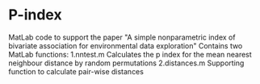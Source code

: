 # P-index
MatLab code to support the paper "A simple nonparametric index of bivariate association for environmental data exploration"
Contains two MatLab functions:
1.nntest.m Calculates the p index for the mean nearest neighbour distance by random permutations
2.distances.m Supporting function to calculate pair-wise distances
